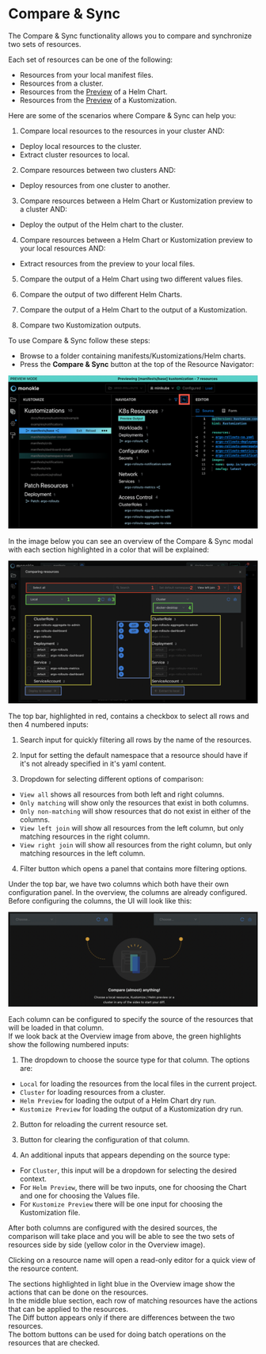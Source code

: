 # Compare & Sync

The Compare & Sync functionality allows you to compare and synchronize two sets of resources.

Each set of resources can be one of the following:
- Resources from your local manifest files.
- Resources from a cluster.
- Resources from the [Preview](helm.md) of a Helm Chart.
- Resources from the [Preview](kustomize.md) of a Kustomization.

Here are some of the scenarios where Compare & Sync can help you:
1. Compare local resources to the resources in your cluster AND:  
  - Deploy local resources to the cluster.
  - Extract cluster resources to local.
2. Compare resources between two clusters AND:  

  - Deploy resources from one cluster to another.
3. Compare resources between a Helm Chart or Kustomization preview to a cluster AND:  
  - Deploy the output of the Helm chart to the cluster.  

4. Compare resources between a Helm Chart or Kustomization preview to your local resources AND:
  - Extract resources from the preview to your local files.  

5. Compare the output of a Helm Chart using two different values files.  

6. Compare the output of two different Helm Charts.  

7. Compare the output of a Helm Chart to the output of a Kustomization.  

8. Compare two Kustomization outputs.

To use Compare & Sync follow these steps:  

- Browse to a folder containing manifests/Kustomizations/Helm charts.  
- Press the **Compare & Sync** button at the top of the Resource Navigator:  

![Compare & Sync](img/cluster-compare-button-1.6.0.png)

In the image below you can see an overview of the Compare & Sync modal with each section highlighted in a color that will be explained:  

![Compare & Sync Overview](img/compare-sync-overview-1-9-1.png)

The top bar, highlighted in red, contains a checkbox to select all rows and then 4 numbered inputs:  
1. Search input for quickly filtering all rows by the name of the resources.  

2. Input for setting the default namespace that a resource should have if it's not already specified in it's yaml content.  

3. Dropdown for selecting different options of comparison:  
  - `View all` shows all resources from both left and right columns.  
  - `Only matching` will show only the resources that exist in both columns.  
  - `Only non-matching` will show resources that do not exist in either of the columns.  
  - `View left join` will show all resources from the left column, but only matching resources in the right column.  
  - `View right join` will show all resources from the right column, but only matching resources in the left column.  
   
4. Filter button which opens a panel that contains more filtering options.  

Under the top bar, we have two columns which both have their own configuration panel.
In the overview, the columns are already configured.
Before configuring the columns, the UI will look like this:  

![Configure Compare & Sync](img/compare-sync-configure-1-9-1.png)

Each column can be configured to specify the source of the resources that will be loaded in that column.  
If we look back at the Overview image from above, the green highlights show the following numbered inputs:  
1. The dropdown to choose the source type for that column. The options are:  
  - `Local` for loading the resources from the local files in the current project.  
  - `Cluster` for loading resources from a cluster.  
  - `Helm Preview` for loading the output of a Helm Chart dry run.  
  - `Kustomize Preview` for loading the output of a Kustomization dry run.  
2. Button for reloading the current resource set.  

3. Button for clearing the configuration of that column.  

4. An additional inputs that appears depending on the source type:  
  - For `Cluster`, this input will be a dropdown for selecting the desired context.  
  - For `Helm Preview`, there will be two inputs, one for choosing the Chart and one for choosing the Values file.  
  - For `Kustomize Preview` there will be one input for choosing the Kustomization file.  

After both columns are configured with the desired sources, the comparison will take place and you will be able to see the two sets of resources side by side (yellow color in the Overview image).  

Clicking on a resource name will open a read-only editor for a quick view of the resource content.  

The sections highlighted in light blue in the Overview image show the actions that can be done on the resources.  
In the middle blue section, each row of matching resources have the actions that can be applied to the resources.  
The Diff button appears only if there are differences between the two resources.  
The bottom buttons can be used for doing batch operations on the resources that are checked.  
